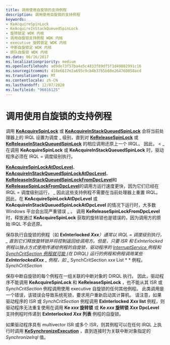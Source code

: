 ```yaml
---
title: 调用使用自旋锁的支持例程
description: 调用使用自旋锁的支持例程
keywords:
- KeAcquireSpinLock
- KeAcquireInStackQueuedSpinLock
- 旋转锁定 WDK 内核
- 调用自旋锁支持例程 WDK 内核
- executive 旋转锁定 WDK 内核
- 中断自旋锁定 WDK 内核
- 排队自旋锁 WDK 内核
ms.date: 06/16/2017
ms.localizationpriority: medium
ms.openlocfilehash: ad9de73f57ba4a5c4833f89df5f1d49802991c16
ms.sourcegitcommit: 418e6617e2a695c9cb4b37b5b60e264760858acd
ms.translationtype: MT
ms.contentlocale: zh-CN
ms.lasthandoff: 12/07/2020
ms.locfileid: "96816125"
---
```

# <a name="calling-support-routines-that-use-spin-locks"></a>调用使用自旋锁的支持例程





调用 [**KeAcquireSpinLock**](/windows-hardware/drivers/ddi/wdm/nf-wdm-keacquirespinlock) 或 [**KeAcquireInStackQueuedSpinLock**](/previous-versions/windows/hardware/drivers/ff551899(v=vs.85)) 会将当前处理器上的 IRQL 设置为调度 \_ 级别，直到对 [**KeReleaseSpinLock**](/windows-hardware/drivers/ddi/wdm/nf-wdm-kereleasespinlock) 或 [**KeReleaseInStackQueuedSpinLock**](/windows-hardware/drivers/ddi/wdm/nf-wdm-kereleaseinstackqueuedspinlock) 的相应调用还原上一个 IRQL。 因此， &lt; \_ 在调用 **KeAcquireSpinLock** 或 **KeAcquireInStackQueuedSpinLock** 时，驱动程序必须在 IRQL = 调度级别执行。

[**KeAcquireSpinLockAtDpcLevel**](/windows-hardware/drivers/ddi/wdm/nf-wdm-keacquirespinlockatdpclevel)、 [**KeAcquireInStackQueuedSpinLockAtDpcLevel**](/previous-versions/windows/hardware/drivers/ff551908(v=vs.85))、 [**KeReleaseInStackQueuedSpinLockFromDpcLevel**](/windows-hardware/drivers/ddi/wdm/nf-wdm-kereleaseinstackqueuedspinlockfromdpclevel)和 [**KeReleaseSpinLockFromDpcLevel**](/windows-hardware/drivers/ddi/wdm/nf-wdm-kereleasespinlockfromdpclevel)的调用方运行速度更快，因为它们已经在 IRQL = 调度级别运行， \_ 因此这些支持例程不需要在当前处理器上重置 IRQL。 因此，在 **KeAcquireSpinLockAtDpcLevel** 或 **KeAcquireInStackQueuedSpinLockAtDpcLevel** 的情况下运行时，大多数 Windows 平台会出现严重错误 \_ 。 调用 **KeReleaseSpinLockFromDpcLevel** 时，释放通过 **KeAcquireSpinLock** 获取的旋转锁也是错误的，因为调用方的原始 IRQL 不会还原。

保存执行自旋锁的例程（如 <strong>ExInterlocked *Xxx</strong><em>）通常以 IRQL = 调度级别执行， \_ 直到它们释放旋转锁并将控制返回给调用方。但是，只要 ISR 和 ExInterlocked 例程以独占方式使用传递给例程的自旋锁，驱动程序的 [</em> InterruptService <em>](/windows-hardware/drivers/ddi/wdm/nc-wdm-kservice_routine) 例程和 [</em> SynchCritSection 例程就可能 <em>](/windows-hardware/drivers/ddi/wdm/nc-wdm-ksynchronize_routine) (在 DIRQL) 运行的例程和例程调用某些 **ExInterlocked</em>Xxx** _ 例程，如 _* SynchCritSection *xxx* List * * 例程。 *SynchCritSection*

保存中断自旋锁的每个例程在一组关联的中断对象的 DIRQL 执行。 因此，驱动程序不能调用 **KeAcquireSpinLock** 和 **KeReleaseSpinLock** ，也不能从其 ISR 或 *SynchCritSection* 例程调用使用 executive 自旋锁的任何其他例程。 此类调用是一个错误，该错误会导致系统死锁，要求用户重新启动其计算机。 请注意，如果驱动程序的 ISR 或 *SynchCritSection* 例程调用 **ExInterlocked *Xxx* list** 例程，则驱动程序无法重复使用在调用 **Ke *xxx* 旋转锁** 或 **Ke *xxx* 旋转锁 *Xxx* DpcLevel** 支持例程时传递到 **ExInterlocked *Xxx* 列表** 例程的自旋锁。

如果驱动程序具有 multivector ISR 或多个 ISR，则其例程可以在任何 IRQL 上执行时调用 [**KeSynchronizeExecution**](/windows-hardware/drivers/ddi/wdm/nf-wdm-kesynchronizeexecution) ，直到连接时为关联中断对象指定的 *SynchronizeIrql* 值。

